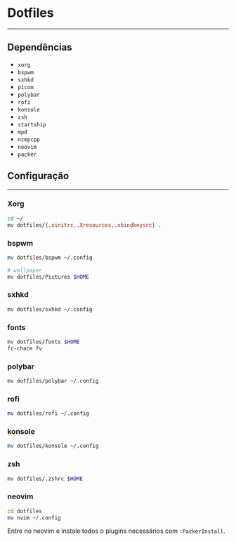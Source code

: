 # Dotfiles
---

## Dependências
- `xorg`
- `bspwm`
- `sxhkd`
- `picom`
- `polybar`
- `rofi`
- `konsole`
- `zsh`
- `startship`
- `mpd`
- `ncmpcpp`
- `neovim`
- `packer`


## Configuração
___

### Xorg

```bash
cd ~/
mv dotfiles/{.xinitrc,.Xresources,.xbindkeysrc} .
```

### bspwm

```bash
mv dotfiles/bspwm ~/.config

# wallpaper
mv dotfiles/Pictures $HOME
```

### sxhkd
```bash
mv dotfiles/sxhkd ~/.config
```

### fonts
```bash
mv dotfiles/fonts $HOME
fc-chace fv
```

### polybar

```bash
mv dotfiles/polybar ~/.config
```

### rofi
```bash
mv dotfiles/rofi ~/.config
```

### konsole

```bash
mv dotfiles/konsole ~/.config
```

### zsh

```bash
mv dotfiles/.zshrc $HOME
```

### neovim

```bash
cd dotfiles
mv nvim ~/.config
```
Entre no neovim e instale todos o plugins necessários com `:PackerInstall`.
